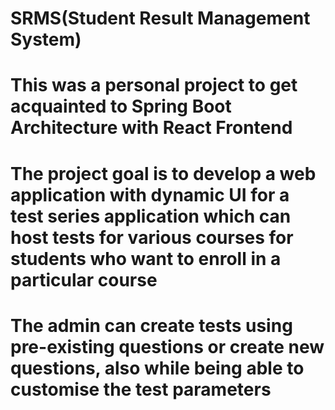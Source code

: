 # SRMS(Student Result Management System)
# This was a personal project to get acquainted to Spring Boot Architecture with React Frontend
# The project goal is to develop a web application with dynamic UI for a test series application which can host tests for various courses for        students who want to enroll in a particular course
# The admin can create tests using pre-existing questions or create new questions, also while being able to customise the test parameters
